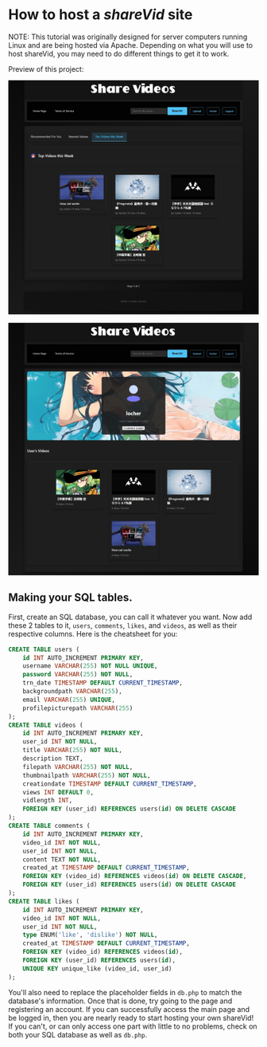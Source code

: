 # How to host a *shareVid* site
NOTE: This tutorial was originally designed for server computers running Linux and are being hosted via Apache. Depending on what you will use to host shareVid, you may need to do different things to get it to work.

Preview of this project: 

[![display_1](.\display_1.jpeg)](https://github.com/locherli/ShareVid/blob/master/display_1.jpeg)

[![display_2](.\display_2.jpeg)](https://github.com/locherli/ShareVid/blob/master/display_2.jpeg)

## Making your SQL tables.
First, create an SQL database, you can call it whatever you want. Now add these 2 tables to it, `users`, `comments`, `likes`, and `videos`, as well as their respective columns. Here is the cheatsheet for you:
```sql
CREATE TABLE users (
    id INT AUTO_INCREMENT PRIMARY KEY,
    username VARCHAR(255) NOT NULL UNIQUE,
    password VARCHAR(255) NOT NULL,
    trn_date TIMESTAMP DEFAULT CURRENT_TIMESTAMP,
    backgroundpath VARCHAR(255),
    email VARCHAR(255) UNIQUE,
    profilepicturepath VARCHAR(255)
);
CREATE TABLE videos (
    id INT AUTO_INCREMENT PRIMARY KEY,
    user_id INT NOT NULL,
    title VARCHAR(255) NOT NULL,
    description TEXT,
    filepath VARCHAR(255) NOT NULL,
    thumbnailpath VARCHAR(255) NOT NULL,
    creationdate TIMESTAMP DEFAULT CURRENT_TIMESTAMP,
    views INT DEFAULT 0,
    vidlength INT,
    FOREIGN KEY (user_id) REFERENCES users(id) ON DELETE CASCADE
);
CREATE TABLE comments (
    id INT AUTO_INCREMENT PRIMARY KEY,
    video_id INT NOT NULL,
    user_id INT NOT NULL,
    content TEXT NOT NULL,
    created_at TIMESTAMP DEFAULT CURRENT_TIMESTAMP,
    FOREIGN KEY (video_id) REFERENCES videos(id) ON DELETE CASCADE,
    FOREIGN KEY (user_id) REFERENCES users(id) ON DELETE CASCADE
);
CREATE TABLE likes (
    id INT AUTO_INCREMENT PRIMARY KEY,
    video_id INT NOT NULL,
    user_id INT NOT NULL,
    type ENUM('like', 'dislike') NOT NULL,
    created_at TIMESTAMP DEFAULT CURRENT_TIMESTAMP,
    FOREIGN KEY (video_id) REFERENCES videos(id),
    FOREIGN KEY (user_id) REFERENCES users(id),
    UNIQUE KEY unique_like (video_id, user_id)
);
```

You'll also need to replace the placeholder fields in `db.php` to match the database's information. Once that is done, try going to the page and registering an account. If you can successfully access the main page and be logged in, then you are nearly ready to start hosting your own shareVid! If you can't, or can only access one part with little to no problems, check on both your SQL database as well as `db.php`.
